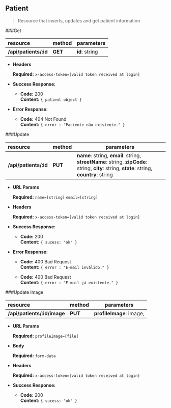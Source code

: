 **Patient**
----
> Resource that inserts, updates and get patient information

###Get

| resource                 | method         | parameters                              |
|:-------------------------|:---------------| ----------------------------------------|
| **/api/patients/:id**    | **GET**        | **id**: string                          |
   
*  **Headers**

   **Required:**
   `x-access-token=[valid token received at login]`

* **Success Response:**

  * **Code:** 200 <br />
    **Content:** `{ patient object }`
 
* **Error Response:**

  * **Code:** 404 Not Found <br />
    **Content:** `{ error : "Paciente não existente." }`

###Update

| resource                 | method         | parameters                              |
|:-------------------------|:---------------| ----------------------------------------|
| **/api/patients/:id**    | **PUT**        | **name**: string, **email**: string, **streetName**: string, **zipCode**: string, **city**: string, **state**: string, **country**: string|
  
*  **URL Params**

   **Required:**
   `name=[string]`
   `email=[string]`
   
*  **Headers**

   **Required:**
   `x-access-token=[valid token received at login]`
   
* **Success Response:**

  * **Code:** 200 <br />
    **Content:** `{ sucess: "ok" }`
 
* **Error Response:**

  * **Code:** 400 Bad Request <br />
    **Content:** `{ error : "E-mail inválido." }`

  * **Code:** 400 Bad Request <br />
      **Content:** `{ error : "E-mail já existente." }`

###Update Image

| resource                 | method         | parameters                              |
|:-------------------------|:---------------| ----------------------------------------|
| **/api/patients/:id/image**    | **PUT**        | **profileImage**: image, |
  
*  **URL Params**

   **Required:**
   `profileImage=[file]`
   
*  **Body**

   **Required:**
   `form-data`
   
*  **Headers**

   **Required:**
   `x-access-token=[valid token received at login]`
   
* **Success Response:**

  * **Code:** 200 <br />
    **Content:** `{ sucess: "ok" }`
